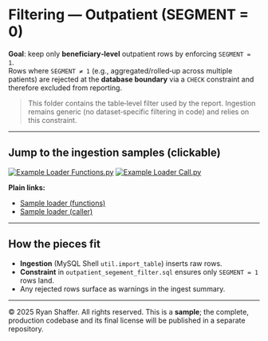 # Filtering — Outpatient (SEGMENT = 0)

**Goal**: keep only **beneficiary‑level** outpatient rows by enforcing `SEGMENT = 1`.  
Rows where `SEGMENT ≠ 1` (e.g., aggregated/rolled‑up across multiple patients) are rejected at the **database boundary** via a `CHECK` constraint and therefore excluded from reporting.

> This folder contains the table‑level filter used by the report. Ingestion remains generic (no dataset‑specific filtering in code) and relies on this constraint.

---

## Jump to the ingestion samples (clickable)

[![Example Loader Functions.py](https://img.shields.io/badge/Open-functions.py-blue)](../../ingest/samples/example_carrier_claims_parallel_load_functions.py)
[![Example Loader Call.py](https://img.shields.io/badge/Open-call.py-blue)](../../ingest/samples/example_carrier_claims_parallel_load_call.py)

**Plain links:**  
- [Sample loader (functions)](../../ingest/samples/example_carrier_claims_parallel_load_functions.py)  
- [Sample loader (caller)](../../ingest/samples/example_carrier_claims_parallel_load_call.py)

---

## How the pieces fit

- **Ingestion** (MySQL Shell `util.import_table`) inserts raw rows.  
- **Constraint** in `outpatient_segement_filter.sql` ensures only `SEGMENT = 1` rows land.  
- Any rejected rows surface as warnings in the ingest summary.

---

© 2025 Ryan Shaffer. All rights reserved. This is a **sample**; the complete, production codebase and its final license will be published in a separate repository.
